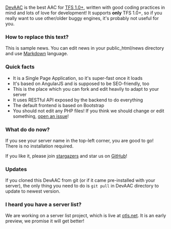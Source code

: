 [DevAAC](https://github.com/DevelopersPL/DevAAC) is the best AAC for [TFS 1.0+](https://github.com/otland/forgottenserver), written with good coding practices in mind and lots of love for development!
It supports **only** TFS 1.0+, so if you really want to use other/older buggy engines, it's probably not useful for you.

### How to replace this text?
This is sample news. You can edit news in your public_html/news directory and use [Markdown](http://daringfireball.net/projects/markdown/syntax) language.

### Quick facts
- It is a Single Page Application, so it's super-fast once it loads
- It's based on AngularJS and is supposed to be SEO-friendly, too
- This is the place which you can fork and edit heavily to adapt to your server
- It uses RESTful API exposed by the backend to do everything
- The default frontend is based on Bootstrap
- You should not edit any PHP files! If you think we should change or edit something, [open an issue](https://github.com/DevelopersPL/DevAAC/issues/new)!

### What do do now?
If you see your server name in the top-left corner, you are good to go! There is no installation required.

If you like it, please join [stargazers](https://github.com/DevelopersPL/DevAAC/stargazers) and star us on [GitHub](https://github.com/DevelopersPL/DevAAC)!

### Updates
If you cloned this DevAAC from git (or if it came pre-installed with your server), the only thing you need to do is ```git pull``` in DevAAC directory to update to newest version.

### I heard you have a server list?
We are working on a server list project, which is live at [otls.net](http://otls.net). It is an early preview, we promise it will get better!
